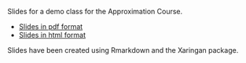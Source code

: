 Slides for a demo class for the Approximation Course.

- [Slides in pdf format](https://github.com/bcadenato/ie-demo/blob/main/demo-approximation.pdf)
- [Slides in html format](https://github.com/bcadenato/ie-demo/blob/main/demo-approximation.html)

Slides have been created using Rmarkdown and the Xaringan package.
